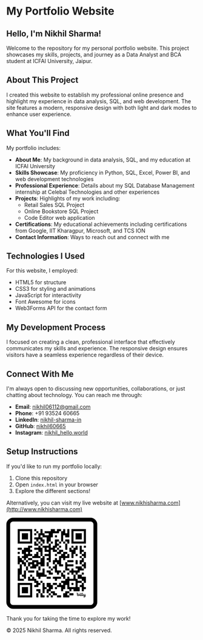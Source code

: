 # My Portfolio Website

## Hello, I'm Nikhil Sharma!

Welcome to the repository for my personal portfolio website. This project showcases my skills, projects, and journey as a Data Analyst and BCA student at ICFAI University, Jaipur.

## About This Project

I created this website to establish my professional online presence and highlight my experience in data analysis, SQL, and web development. The site features a modern, responsive design with both light and dark modes to enhance user experience.

## What You'll Find

My portfolio includes:

- **About Me**: My background in data analysis, SQL, and my education at ICFAI University
- **Skills Showcase**: My proficiency in Python, SQL, Excel, Power BI, and web development technologies
- **Professional Experience**: Details about my SQL Database Management internship at Celebal Technologies and other experiences
- **Projects**: Highlights of my work including:
  - Retail Sales SQL Project
  - Online Bookstore SQL Project
  - Code Editor web application
- **Certifications**: My educational achievements including certifications from Google, IIT Kharagpur, Microsoft, and TCS ION
- **Contact Information**: Ways to reach out and connect with me

## Technologies I Used

For this website, I employed:
- HTML5 for structure
- CSS3 for styling and animations
- JavaScript for interactivity
- Font Awesome for icons
- Web3Forms API for the contact form

## My Development Process

I focused on creating a clean, professional interface that effectively communicates my skills and experience. The responsive design ensures visitors have a seamless experience regardless of their device.

## Connect With Me

I'm always open to discussing new opportunities, collaborations, or just chatting about technology. You can reach me through:

- **Email**: nikhil06112@gmail.com
- **Phone**: +91 93524 60665
- **LinkedIn**: [nikhil-sharma-in](https://www.linkedin.com/in/nikhil-sharma-in/)
- **GitHub**: [nikhil60665](https://github.com/nikhil60665)
- **Instagram**: [nikhil_hello.world](https://www.instagram.com/nikhil_hello.world/)

## Setup Instructions

If you'd like to run my portfolio locally:

1. Clone this repository
2. Open `index.html` in your browser
3. Explore the different sections!

Alternatively, you can visit my live website at [www.nikhisharma.com](http://www.nikhisharma.com)

![QR Code](QR.png)

Thank you for taking the time to explore my work!

© 2025 Nikhil Sharma. All rights reserved.